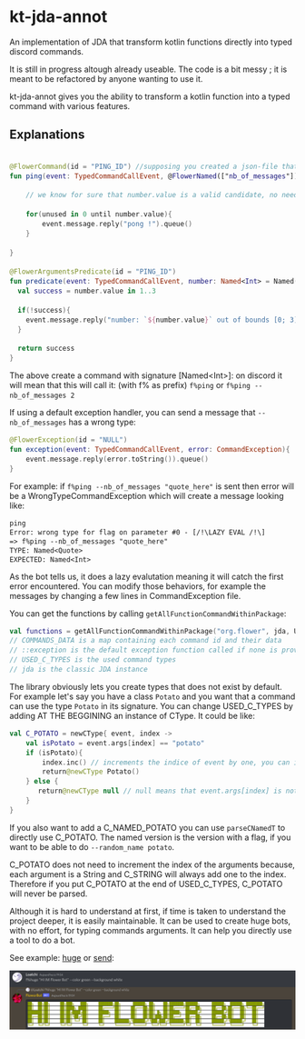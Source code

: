 # kt-jda-annot
An implementation of JDA that transform kotlin functions directly into typed discord commands.

It is still in progress altough already useable. The code is a bit messy ; it is meant to be refactored by anyone wanting
to use it. 

kt-jda-annot gives you the ability to transform a kotlin function into a typed command with various features.

## Explanations

```kotlin

@FlowerCommand(id = "PING_ID") //supposing you created a json-file that you will give when creating discord commands
fun ping(event: TypedCommandCallEvent, @FlowerNamed(["nb_of_messages"]) number: Named<Int> = Named("", 1) ){

    // we know for sure that number.value is a valid candidate, no need to verify

    for(unused in 0 until number.value){
        event.message.reply("pong !").queue() 
    }

}

@FlowerArgumentsPredicate(id = "PING_ID")
fun predicate(event: TypedCommandCallEvent, number: Named<Int> = Named("", 1)){
  val success = number.value in 1..3
  
  if(!success){
    event.message.reply("number: `${number.value}` out of bounds [0; 3]").queue()
  }
  
  return success
}

```

The above create a command with signature \[Named\<Int\>\]: on discord it will mean that this will call it: (with f% as prefix)
  `f%ping` or `f%ping --nb_of_messages 2`
  
If using a default exception handler, you can send a message that `--nb_of_messages` has a wrong type:

```kotlin
@FlowerException(id = "NULL")
fun exception(event: TypedCommandCallEvent, error: CommandException){
    event.message.reply(error.toString()).queue()
}
```

For example: if `f%ping --nb_of_messages "quote_here"` is sent then error will be a WrongTypeCommandException which will create a message looking like:
```
ping
Error: wrong type for flag on parameter #0 - [/!\LAZY EVAL /!\]
=> f%ping --nb_of_messages "quote_here"
TYPE: Named<Quote>
EXPECTED: Named<Int>
```
As the bot tells us, it does a lazy evalutation meaning it will catch the first error encountered.
You can modify those behaviors, for example the messages by changing a few lines in CommandException file.

You can get the functions by calling `getAllFunctionCommandWithinPackage`:
```kotlin
val functions = getAllFunctionCommandWithinPackage("org.flower", jda, USED_C_TYPES, ::exception, COMMANDS_DATA)
// COMMANDS_DATA is a map containing each command id and their data
// ::exception is the default exception function called if none is provided with FlowerException and a corresponding id
// USED_C_TYPES is the used command types
// jda is the classic JDA instance
```
The library obviously lets you create types that does not exist by default.
For example let's say you have a class `Potato` and you want that a command can use the type `Potato` in its signature.
You can change USED_C_TYPES by adding AT THE BEGGINING an instance of CType<Potato>. It could be like:
  
```kotlin
val C_POTATO = newCType{ event, index ->
    val isPotato = event.args[index] == "potato"
    if (isPotato){
        index.inc() // increments the indice of event by one, you can increase by more if you want (C_QUOTE for example)
        return@newCType Potato()
    } else {
       return@newCType null // null means that event.args[index] is not a potato and no increment is needed
    } 
}
```
  
If you also want to add a C_NAMED_POTATO you can use `parseCNamedT` to directly use C_POTATO. The named version is the version with 
a flag, if you want to be able to do `--random_name potato`.

C_POTATO does not need to increment the index of the arguments because, each argument is a String and C_STRING will always add one to the index.
Therefore if you put C_POTATO at the end of USED_C_TYPES, C_POTATO will never be parsed.
    
Although it is hard to understand at first, if time is taken to understand the project deeper, it is easily maintainable. It can be used to create huge bots, with no effort, for typing commands arguments. It can help you directly use a tool to do a bot.
    
See example:
    [huge](https://github.com/Loatchi/kt-jda-annot/blob/master/src/example/kotlin/org/flower/example/Huge.kt) or [send](https://github.com/Loatchi/kt-jda-annot/blob/master/src/example/kotlin/org/flower/example/Send.kt):

![alt text](https://github.com/Loatchi/kt-jda-annot/blob/master/example.png)
